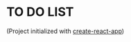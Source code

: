 # TO DO LIST

(Project initialized with [create-react-app](https://github.com/facebook/create-react-app))